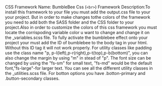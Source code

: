 CSS Framework Name: BumbleBee Css (`<br>`)
Framework Description:To install this framework to your file you must add the output.css file to your your project. But in order to make changes tothe colors of the framework you need to add both the SASS folder and the CSS folder to your project.Also in order to customize the colors of this css framework you must locate the corrispoding variable color u want to change and change it on the _variables.scss file. To fully activate the bumblebee effect onto your project your must add the ID of bumblebee to the body tag in your html. Without this ID tag it will not work properly. For utility classes like padding use the class name "p, p-l(left),p-r(right),p-t(top),p-b(bottom)", you can also change the margin by using "m" in stead of "p". The font size can be changed by using the "fs-sm" for small text, "fs-md" would be the default font,"fs-large"-for larger text. You can see all the different utility classes in the _utilities.scss file. For botton options you have .botton-primary and .button-secondary classes.